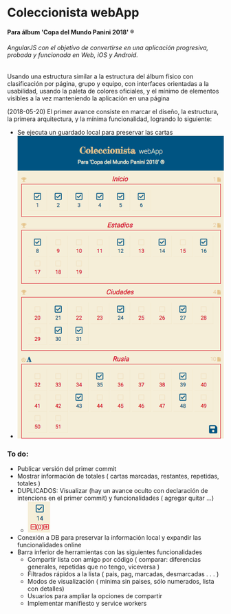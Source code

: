 # Coleccionista webApp
#### Para álbum 'Copa del Mundo Panini 2018' ®

###### AngularJS con el objetivo de convertirse en una aplicación progresiva, probada y funcionada en Web, iOS y Android.

Usando una estructura similar a la estructura del álbum físico con clasificación por página, grupo y equipo, con interfaces orientadas a la usabilidad, usando la paleta de colores oficiales, y el mínimo de elementos visibles a la vez manteniendo la aplicación en una página

(2018-05-20) El primer avance consiste en marcar el diseño, la estructura, la primera arquitectura, y la mínima funcionalidad, logrando lo siguiente:
  - Se ejecuta un guardado local para preservar las cartas
  - ![Primer avance](imgs/180520.png)


### To do:

- Publicar versión del primer commit
- Mostrar información de totales ( cartas marcadas, restantes,  repetidas, totales )
- DUPLICADOS: Visualizar (hay un avance oculto con declaración de intencions en el primer commit) y funcionalidades ( agregar quitar ...)
  - ![duplicados en primer avance](imgs/180520-d.png)
- Conexión a DB para preservar la información local y expandir las funcionalidades online
- Barra inferior de herramientas con las siguientes funcionalidades
  - Compartir lista con amigo por código ( comparar: diferencias generales, repetidas que no tengo, viceversa )
  - Filtrados rápidos a la lista ( pais, pag, marcadas, desmarcadas . . . )
  - Modos de visualización ( minima sin paises, sólo numerados, lista con detalles)
  - Usuarios para ampliar la opciones de compartir
  - Implementar manifiesto y service workers
